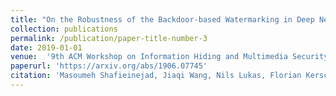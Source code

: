 ```yaml
---
title: "On the Robustness of the Backdoor-based Watermarking in Deep Neural Networks"
collection: publications
permalink: /publication/paper-title-number-3
date: 2019-01-01
venue:  '9th ACM Workshop on Information Hiding and Multimedia Security (IH&MMSEC), 2021'
paperurl: 'https://arxiv.org/abs/1906.07745'
citation: 'Masoumeh Shafieinejad, Jiaqi Wang, Nils Lukas, Florian Kerschbaum, On the Robustness of the Backdoor-based Watermarking in Deep Neural Networks, CoRR abs/1906.07745 (2019)'
---
```

